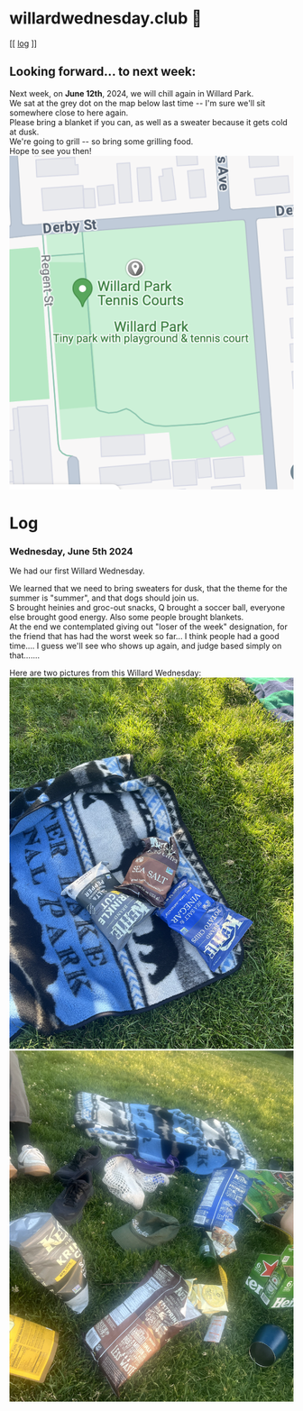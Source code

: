 # willardwednesday.club 🛝
[[ [log](log.md) ]]
## Looking forward... to next week:
Next week, on **June 12th**, 2024, we will chill again in Willard Park.  
We sat at the grey dot on the map below last time -- I'm sure we'll sit somewhere close to here again.  
Please bring a blanket if you can, as well as a sweater because it gets cold at dusk.  
We're going to grill -- so bring some grilling food.  
Hope to see you then!  
![map](https://raw.githubusercontent.com/jenholmberg/willardwednesday.club/main/img/20240606_mapofpark.png?token=GHSAT0AAAAAAB3YC36WI6KKJ4X6C3WAHP2WZTCKDCQ)

  
  
# Log
### Wednesday, June 5th 2024
We had our first Willard Wednesday.

We learned that we need to bring sweaters for dusk, that the theme for the summer is "summer", and that dogs should join us.  
S brought heinies and groc-out snacks, Q brought a soccer ball, everyone else brought good energy. Also some people brought blankets.  
At the end we contemplated giving out "loser of the week" designation, for the friend that has had the worst week so far...
I think people had a good time.... I guess we'll see who shows up again, and judge based simply on that.......
  
Here are two pictures from this Willard Wednesday:
![haha](https://raw.githubusercontent.com/jenholmberg/willardwednesday.club/main/img/20240605_1.png?token=GHSAT0AAAAAAB3YC36WMXZW3RFHAJDCJSI6ZTCJ6PQ)
![hehe](https://raw.githubusercontent.com/jenholmberg/willardwednesday.club/main/img/20240605_2.png?token=GHSAT0AAAAAAB3YC36WZXWLBHV7JLMKDMDKZTCJ7KQ)
